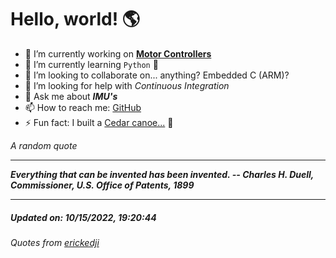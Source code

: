 # Hello, world! 🌎


- 🔧 I’m currently working on [**Motor Controllers**](https://github.com/kyleRhess/MicroMotor)
- 🌱 I’m currently learning `Python` **🐍**
- 👯 I’m looking to collaborate on... anything? Embedded C (ARM)?
- 🤔 I’m looking for help with *Continuous Integration*
- 💬 Ask me about ***IMU's***
- 📫 How to reach me: [GitHub](https://github.com/kyleRhess)
- ⚡ Fun fact: I built a [Cedar canoe...](https://kylerhess.github.io/canoe.html) 🛶

_A random quote_
___
***Everything that can be invented has been invented.
-- Charles H. Duell, Commissioner, U.S. Office of Patents, 1899***
___
##### Updated on: 10/15/2022, 19:20:44
###### Quotes from [erickedji](https://gist.github.com/erickedji/68802)